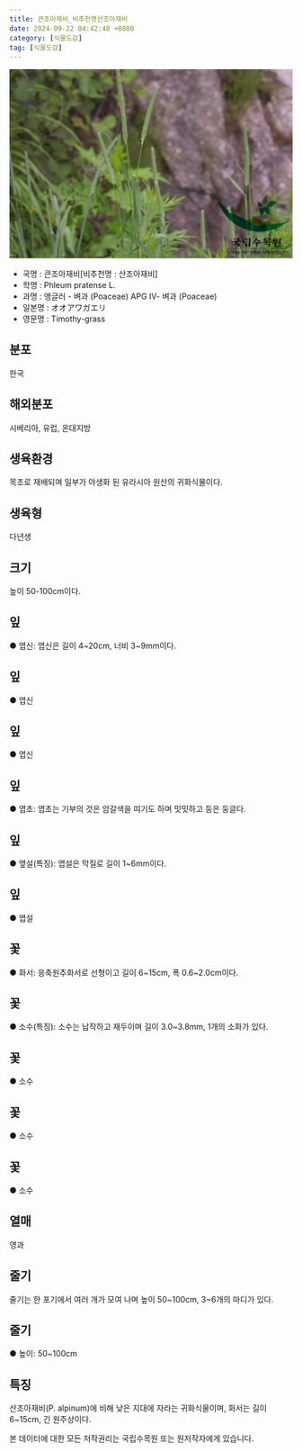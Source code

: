```yaml
---
title: 큰조아재비_비추천명산조아재비
date: 2024-09-22 04:42:48 +0800
category: [식물도감]
tag: [식물도감]
---
```




![큰조아재비[비추천명 : 산조아재비]](/assets/img/fileUpload/plants/basic/Gramineae/Phleum/14645/1_th2.JPG)
- 국명 : 큰조아재비[비추천명 : 산조아재비]
- 학명 : Phleum pratense L.
- 과명 : 앵글러 - 벼과 (Poaceae) APG Ⅳ- 벼과 (Poaceae)
- 일본명 : オオアワガエリ
- 영문명 : Timothy-grass


## 분포
한국
## 해외분포
시베리아, 유럽, 온대지방
## 생육환경
목초로 재배되며 일부가 야생화 된 유라시아 원산의 귀화식물이다.
## 생육형
다년생
## 크기
높이 50-100cm이다.
## 잎
● 엽신: 엽신은 길이 4~20cm, 너비 3~9mm이다.
## 잎
● 엽신
## 잎
● 엽신
## 잎
● 엽초: 엽초는 기부의 것은 암갈색을 띠기도 하며 밋밋하고 등은 둥글다.
## 잎
● 옆설(특징): 엽설은 막질로 길이 1~6mm이다.
## 잎
● 엽설
## 꽃
● 화서: 응축원추화서로 선형이고 길이 6~15cm, 폭 0.6~2.0cm이다.
## 꽃
● 소수(특징): 소수는 납작하고 재두이며 길이 3.0~3.8mm, 1개의 소화가 있다.
## 꽃
● 소수
## 꽃
● 소수
## 꽃
● 소수
## 열매
영과
## 줄기
줄기는 한 포기에서 여러 개가 모여 나며 높이 50~100cm, 3~6개의 마디가 있다.
## 줄기
● 높이: 50~100cm
## 특징
산조아재비(P. alpinum)에 비해 낮은 지대에 자라는 귀화식물이며, 화서는 길이 6~15cm, 긴 원주상이다.






본 데이터에 대한 모든 저작권리는 국립수목원 또는 원저작자에게 있습니다.
